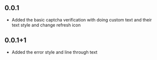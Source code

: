 ## 0.0.1

* Added the basic captcha verification with doing custom text and their text style and change refresh icon

## 0.0.1+1

* Added the error style and line through text